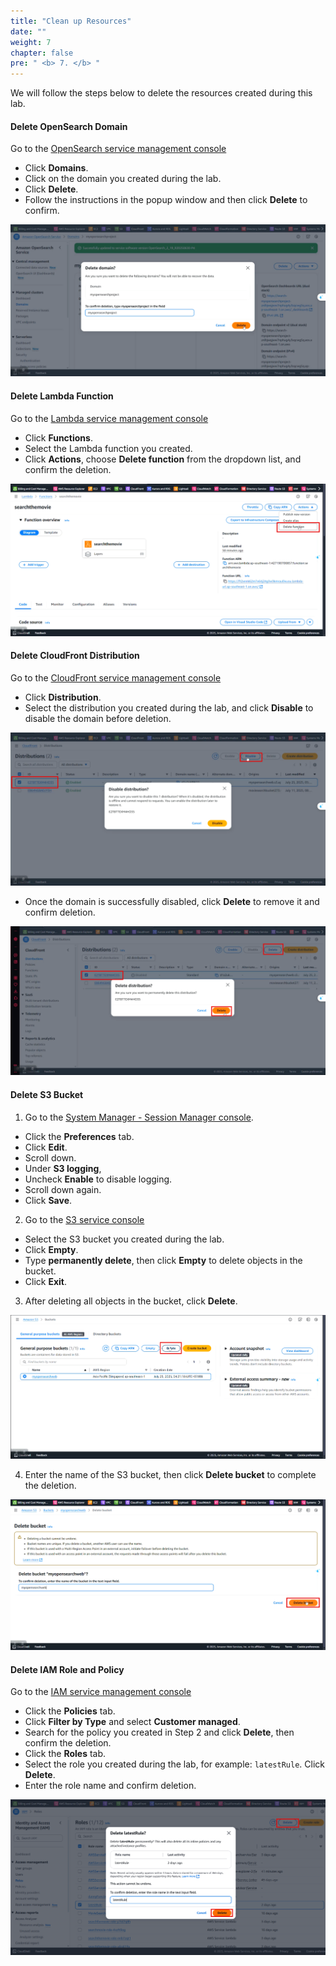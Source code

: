 ```yaml
---
title: "Clean up Resources"
date: "" 
weight: 7
chapter: false
pre: " <b> 7. </b> "
---
```


We will follow the steps below to delete the resources created during this lab.

#### Delete OpenSearch Domain

Go to the [OpenSearch service management console](https://ap-southeast-1.console.aws.amazon.com/aos/home)  
  + Click **Domains**.  
  + Click on the domain you created during the lab.  
  + Click **Delete**.  
  + Follow the instructions in the popup window and then click **Delete** to confirm.

![Cleanup](/images/7.cleanup/001-3.5-cleanup.png)

#### Delete Lambda Function

Go to the [Lambda service management console](https://ap-southeast-1.console.aws.amazon.com/lambda/home)  
  + Click **Functions**.  
  + Select the Lambda function you created.  
  + Click **Actions**, choose **Delete function** from the dropdown list, and confirm the deletion.

![Cleanup](/images/7.cleanup/002-3.5-cleanup.png)

#### Delete CloudFront Distribution

Go to the [CloudFront service management console](https://us-east-1.console.aws.amazon.com/cloudfront/v4/home)  
  + Click **Distribution**.  
  + Select the distribution you created during the lab, and click **Disable** to disable the domain before deletion.

![Cleanup](/images/7.cleanup/003-3.5-cleanup.png)

  + Once the domain is successfully disabled, click **Delete** to remove it and confirm deletion.

![Cleanup](/images/7.cleanup/004-3.5-cleanup.png)

#### Delete S3 Bucket

1. Go to the [System Manager - Session Manager console](https://console.aws.amazon.com/systems-manager/session-manager).  
  + Click the **Preferences** tab.  
  + Click **Edit**.  
  + Scroll down.  
  + Under **S3 logging**,  
  + Uncheck **Enable** to disable logging.  
  + Scroll down again.  
  + Click **Save**.

2. Go to the [S3 service console](https://s3.console.aws.amazon.com/s3/home)  
  + Select the S3 bucket you created during the lab.  
  + Click **Empty**.  
  + Type **permanently delete**, then click **Empty** to delete objects in the bucket.  
  + Click **Exit**.

3. After deleting all objects in the bucket, click **Delete**.

![Cleanup](/images/7.cleanup/005-3.5-cleanup.png)

4. Enter the name of the S3 bucket, then click **Delete bucket** to complete the deletion.

![Cleanup](/images/7.cleanup/006-3.5-cleanup.png)

#### Delete IAM Role and Policy

Go to the [IAM service management console](https://us-east-1.console.aws.amazon.com/iam/home)  
  + Click the **Policies** tab.  
  + Click **Filter by Type** and select **Customer managed**.  
  + Search for the policy you created in Step 2 and click **Delete**, then confirm the deletion.  
  + Click the **Roles** tab.  
  + Select the role you created during the lab, for example: `latestRule`. Click **Delete**.  
  + Enter the role name and confirm deletion.

![Cleanup](/images/7.cleanup/007-3.5-cleanup.png)
